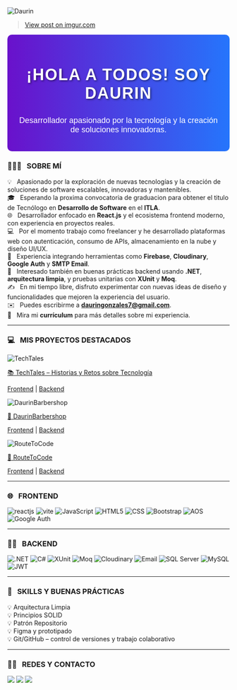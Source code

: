 <img alt="Daurin" src="https://i.imgur.com/uZEiPbx.png" align="center"/>

<blockquote class="imgur-embed-pub" lang="en" data-id="dwph3Nx"><a href="https://imgur.com/dwph3Nx">View post on imgur.com</a></blockquote><script async src="//s.imgur.com/min/embed.js" charset="utf-8"></script>


<div style="text-align: center; padding: 20px; background: linear-gradient(to right, #6a11cb, #2575fc); color: white; border-radius: 10px;">
  <h2 style="font-family: 'Arial', sans-serif; font-size: 36px; font-weight: bold; letter-spacing: 2px; text-shadow: 2px 2px 4px rgba(0, 0, 0, 0.5);">
    ¡HOLA A TODOS! SOY DAURIN
  </h2>
  <p style="font-size: 18px; font-family: 'Arial', sans-serif;">Desarrollador apasionado por la tecnología y la creación de soluciones innovadoras.</p>
</div>

### 👨🏻‍💻 &nbsp; SOBRE MÍ
💡 &nbsp; Apasionado por la exploración de nuevas tecnologías y la creación de soluciones de software escalables, innovadoras y mantenibles.  
🎓 &nbsp; Esperando la proxima convocatoria de graduacion para obtener el titulo de Tecnólogo en <strong>Desarrollo de Software</strong> en el <strong>ITLA</strong>.  
🌐 &nbsp; Desarrollador enfocado en <strong>React.js</strong> y el ecosistema frontend moderno, con experiencia en proyectos reales.  
💻 &nbsp; Por el momento trabajo como freelancer y he desarrollado plataformas web con autenticación, consumo de APIs, almacenamiento en la nube y diseño UI/UX.  
🚀 &nbsp; Experiencia integrando herramientas como <strong>Firebase</strong>, <strong>Cloudinary</strong>, <strong>Google Auth</strong> y <strong>SMTP Email</strong>.  
🧪 &nbsp; Interesado también en buenas prácticas backend usando <strong>.NET</strong>, <strong>arquitectura limpia</strong>, y pruebas unitarias con <strong>XUnit</strong> y <strong>Moq</strong>.  
✍️ &nbsp; En mi tiempo libre, disfruto experimentar con nuevas ideas de diseño y funcionalidades que mejoren la experiencia del usuario.  
✉️ &nbsp; Puedes escribirme a <strong>dauringonzales7@gmail.com</strong>.  
📄 &nbsp; Mira mi <strong>currículum</strong> para más detalles sobre mi experiencia.

---

### 💻 &nbsp; MIS PROYECTOS DESTACADOS

<div>
  <img src="https://res.cloudinary.com/dret6llu8/image/upload/v1746134116/ag3i6xpb5iovryclvqcg.png" alt="TechTales">
  <p><a href="https://techtalesdg.netlify.app">📚 TechTales – Historias y Retos sobre Tecnología</a></p>
  <p><a href="https://github.com/DaurinReactDeveloper/TechtalesFrontend">Frontend</a> | 
     <a href="https://github.com/DaurinReactDeveloper/TechtalesBackend">Backend</a></p>
</div>

<div>
  <img src='https://i.imgur.com/30uMsG9.png' alt="DaurinBarbershop">
  <p><a href="https://daurinbarbershop.netlify.app">💈 DaurinBarbershop</a></p>
  <p><a href="https://github.com/DaurinReactDeveloper/DaurinBarbershopFrontend">Frontend</a> | 
     <a href="https://github.com/DaurinReactDeveloper/DaurinBarbershopBackend">Backend</a></p>
</div>

<div>
  <img src='https://i.imgur.com/IcDEw8t.png' alt="RouteToCode">
  <p><a href="https://routetocode.netlify.app">📝 RouteToCode</a></p>
  <p><a href="https://github.com/DaurinReactDeveloper/RouteToCodeFrontend">Frontend</a> | 
     <a href="https://github.com/DaurinReactDeveloper/RouteToCodeBackend">Backend</a></p>
</div>

---

### 🌐 &nbsp; FRONTEND
<img src="https://img.shields.io/badge/React-20232A?style=for-the-badge&logo=react&logoColor=61DAFB" alt="reactjs"/>
<img src="https://img.shields.io/badge/Vite-646CFF?style=for-the-badge&logo=vite&logoColor=white" alt="vite"/>
<img src="https://img.shields.io/badge/JavaScript-F7DF1E?style=for-the-badge&logo=javascript&logoColor=black" alt="JavaScript"/>
<img src="https://img.shields.io/badge/HTML5-E34F26?style=for-the-badge&logo=html5&logoColor=white" alt="HTML5"/>
<img src="https://img.shields.io/badge/CSS3-1572B6?style=for-the-badge&logo=css3&logoColor=white" alt="CSS"/>
<img src="https://img.shields.io/badge/Bootstrap-563D7C?style=for-the-badge&logo=bootstrap&logoColor=white" alt="Bootstrap"/>
<img src="https://img.shields.io/badge/AOS-000000?style=for-the-badge&logo=aos&logoColor=white" alt="AOS"/>
<img src="https://img.shields.io/badge/Google_Auth-Firebase-yellow?style=for-the-badge&logo=firebase&logoColor=white" alt="Google Auth"/>

---

### 👨‍💻 &nbsp; BACKEND
<img src="https://img.shields.io/badge/.NET-5C2D91?style=for-the-badge&logo=.net&logoColor=white" alt=".NET"/>
<img src="https://img.shields.io/badge/C%23-239120?style=for-the-badge&logo=c-sharp&logoColor=white" alt="C#"/>
<img src="https://img.shields.io/badge/XUnit-FF2D20?style=for-the-badge&logo=xunit&logoColor=white" alt="XUnit"/>
<img src="https://img.shields.io/badge/Moq-00C7B7?style=for-the-badge&logo=moq&logoColor=white" alt="Moq"/>
<img src="https://img.shields.io/badge/Cloudinary-3448C5?style=for-the-badge&logo=cloudinary&logoColor=white" alt="Cloudinary"/>
<img src="https://img.shields.io/badge/SMTP_Email-F03C2E?style=for-the-badge&logo=gmail&logoColor=white" alt="Email"/>
<img src="https://img.shields.io/badge/SQL_Server-CC2927?style=for-the-badge&logo=microsoft-sql-server&logoColor=white" alt="SQL Server"/>
<img src="https://img.shields.io/badge/MySQL-4479A1?style=for-the-badge&logo=mysql&logoColor=white" alt="MySQL"/>
<img src="https://img.shields.io/badge/JWT-000000?style=for-the-badge&logo=json-web-tokens&logoColor=pink" alt="JWT"/>

---

### 🧠 &nbsp; SKILLS Y BUENAS PRÁCTICAS
💡 Arquitectura Limpia  
💡 Principios SOLID  
💡 Patrón Repositorio  
💡 Figma y prototipado  
💡 Git/GitHub – control de versiones y trabajo colaborativo

---

### 🤝🏻 &nbsp; REDES Y CONTACTO
<p>
  <a href="https://www.linkedin.com/in/dauringonzalezdeveloperweb/"><img src="https://img.shields.io/badge/LinkedIn-0077B5?style=for-the-badge&logo=linkedin&logoColor=white"/></a>
  <a href="https://wa.link/bi55m8"><img src="https://img.shields.io/badge/WhatsApp-25D366?style=for-the-badge&logo=whatsapp&logoColor=white"/></a>
  <a href="https://www.instagram.com/solucionesdigitales_16/"><img src="https://img.shields.io/badge/Instagram-E4405F?style=for-the-badge&logo=instagram&logoColor=white"/></a>
</p>
